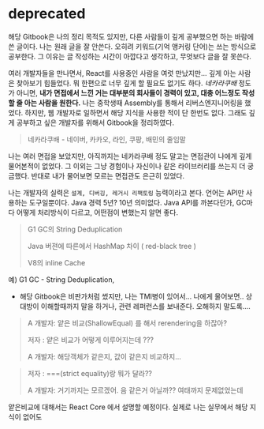 # deprecated



해당 Gitbook은 나의 정리 목적도 있지만, 다른 사람들이 깊게 공부했으면 하는 바람에 쓴 글이다. 나는 원래 글을 잘 안쓴다. 오히려 키워드\(기억 앵커링 단어\)는 쓰는 방식으로 공부한다. 그 이유는 글 작성하는 시간이 아깝다고 생각하고, 무엇보다 글을 잘 못쓴다.

여러 개발자들을 만나면서, React를 사용중인 사람을 여럿 만났지만... 깊게 아는 사람은 찾아보기 힘들었다. 뭐 한편으로 너무 깊게 할 필요도 없기도 하다. _네카라쿠배_ 정도가 아니면, **내가 면접에서 느낀 거는 대부분의 회사들이 경력이 있고, 대충 어느정도 작성할 줄 아는 사람을 원한다.**  나는 중학생때 Assembly를 통해서 리버스엔지니어링을 했었다. 하지만, 웹 개발자로 일하면서 해당 지식을 사용한 적이 단 한번도 없다. 그래도 깊게 공부하고 싶은 개발자를 위해서 Gitbook을 정리하였다. 

> 네카라쿠배 - 네이버, 카카오, 라인, 쿠팡, 배민의 줄임말

나는 여러 면접을 보았지만, 아직까지는 네카라쿠배 정도 말고는 면접관이 나에게 깊게 물어본적이 없었다. 그 이외는 그냥 경험이나 자신이나 같은 라이브러리를 쓰는지 더 궁금했다. 반대로 내가 물어보면 모르는 면접관도 은근히 있었다. 

나는 개발자의 실력은 `설계, 디버깅, 레거시 리팩토링`  능력이라고 본다. 언어는 API만 사용하는 도구일뿐이다. Java 경력 5년? 10년 의미없다. Java API를 까본다던가, GC마다 어떻게 처리방식이 다르고, 어떤점이 변했는지 알면 좋다. 

> G1 GC의 String Deduplication
>
> Java 버젼에 따른에서 HashMap 차이 \( red-black tree \)
>
> V8의 inline Cache

예\) G1 GC - String Deduplication, 

* 해당 Gitbook은 비판가처럼 썼지만, 나는 TMI병이 있어서... 나에게 물어보면.. 상대방이 이해할때까지 말을 하거나, 관련 레퍼런스를 보내준다. 오해하지 말도록....



> A 개발자: 얕은 비교\(ShallowEqual\) 를 해서 rerendering을 하잖아?
>
> 저자 : 얕은 비교가 어떻게 이루어지는데 ???
>
> A 개발자: 해당객체가 같은지, 값이 같은지 비교하지...

> 저자 : ===\(strict equality\)랑 뭐가 달라??
>
> A 개발자: 거기까지는 모르겠어. 음 같은거 아닐까?? 여태까지 문제없었는데

얕은비교에 대해서는 React Core 에서 설명할 예정이다. 실제로 나는 실무에서 해당 지식이 없어도 





